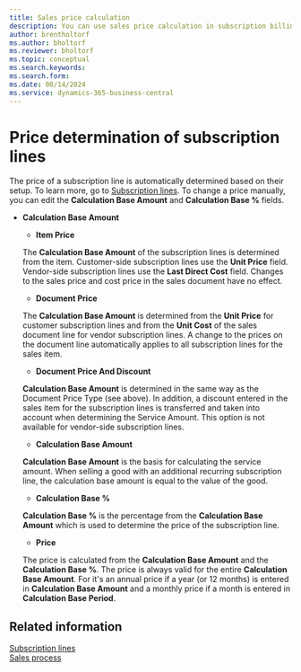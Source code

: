```yaml
---
title: Sales price calculation
description: You can use sales price calculation in subscription billing.
author: brentholtorf
ms.author: bholtorf
ms.reviewer: bholtorf
ms.topic: conceptual
ms.search.keywords: 
ms.search.form: 
ms.date: 08/14/2024
ms.service: dynamics-365-business-central
---
```


# Price determination of subscription lines

The price of a subscription line is automatically determined based on their setup. To learn more, go to [Subscription lines](../masterdata/service-commitments.md). To change a price manually, you can edit the **Calculation Base Amount** and **Calculation Base %** fields.

* **Calculation Base Amount**

   * **Item Price**

   The **Calculation Base Amount** of the subscription lines is determined from the item. Customer-side subscription lines use the **Unit Price** field. Vendor-side subscription lines use the **Last Direct Cost** field. Changes to the sales price and cost price in the sales document have no effect.

   * **Document Price**

   The **Calculation Base Amount** is determined from the **Unit Price** for customer subscription lines and from the **Unit Cost** of the sales document line for vendor subscription lines. A change to the prices on the document line automatically applies to all subscription lines for the sales item.

   * **Document Price And Discount**

   **Calculation Base Amount** is determined in the same way as the Document Price Type (see above). In addition, a discount entered in the sales item for the subscription lines is transferred and taken into account when determining the Service Amount. This option is not available for vendor-side subscription lines.

   * **Calculation Base Amount**

   **Calculation Base Amount** is the basis for calculating the service amount. When selling a good with an additional recurring subscription line, the calculation base amount is equal to the value of the good.

   * **Calculation Base %**

   **Calculation Base %** is the percentage from the **Calculation Base Amount** which is used to determine the price of the subscription line.

   * **Price**

   The price is calculated from the **Calculation Base Amount** and the **Calculation Base %**. The price is always valid for the entire **Calculation Base Amount**. For it's an annual price if a year (or 12 months) is entered in **Calculation Base Amount** and a monthly price if a month is entered in **Calculation Base Period**.

## Related information

[Subscription lines](../masterdata/service-commitments.md)  
[Sales process](sales-service-commitments.md)  